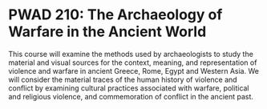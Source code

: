 # PWAD 210: The Archaeology of Warfare in the Ancient World

This course will examine the methods used by archaeologists to study the material and visual sources for the context, meaning, and representation of violence and warfare in ancient Greece, Rome, Egypt and Western Asia. We will consider the material traces of the human history of violence and conflict by examining cultural practices associated with warfare, political and religious violence, and commemoration of conflict in the ancient past.